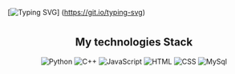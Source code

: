 
<!--
**breinerLopez10/breinerLopez10** is a ✨ _special_ ✨ repository because its `README.md` (this file) appears on your GitHub profile.

Here are some ideas to get you started:

- 🔭 I’m currently working on ...
- 🌱 I’m currently learning ...
- 👯 I’m looking to collaborate on ...
- 🤔 I’m looking for help with ...
- 💬 Ask me about ...
- 📫 How to reach me: ...
- 😄 Pronouns: ...
- ⚡ Fun fact: ...
-->





[![Typing SVG](https://readme-typing-svg.demolab.com/?font=Nunito&size=45&color=6BCD2C&background=DAFF0000&center=true&vCenter=true&multiline=true&width=900&height=80&lines=Breiner+López)]
(https://git.io/typing-svg)


<div align="center">
<h1>
 <h2> My technologies Stack</h2>
<div id="badges">
 <img src="https://img.shields.io/badge/Python-3776AB?style=for-the-badge&logo=python&logoColor=white" alt="Python"/>
 <img src="https://img.shields.io/badge/C%2B%2B-00599C?style=for-the-badge&logo=c%2B%2B&logoColor=white" alt="C++"/>
 <img src="https://img.shields.io/badge/JavaScript-323330?style=for-the-badge&logo=javascript&logoColor=F7DF1E" alt="JavaScript"/>
 <img src="https://img.shields.io/badge/HTML5-E34F26?style=for-the-badge&logo=html5&logoColor=white" alt="HTML"/>
 <img src="https://img.shields.io/badge/CSS3-1572B6?style=for-the-badge&logo=css3&logoColor=white" alt="CSS"/>
 <img src="https://img.shields.io/badge/MySQL-00000F?style=for-the-badge&logo=mysql&logoColor=white" alt="MySql"/>
</div>
</div>

